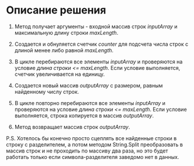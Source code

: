 # Описание решения

1. Метод получает аргументы - входной массив строк *inputArray* и максимальную длину строки *maxLength*.

2. Создается и обнуляется счетчик *counter* для подсчета числа строк с длиной менее либо равной *maxLength*.

3. В цикле перебираются все элементы *inputArray* и проверяются на условие *длина строки <= maxLength*. Если условие выполняется, счетчик увеличивается на единицу.

4. Создается новый массив *outputArray* с размером, равным найденному числу строк.

5. В цикле повторно перебираются все элементы *inputArray* и проверяются на условие *длина строки <= maxLength*. Если условие выполняется, строка копируется в массив *outputArray*.

6. Метод возвращает массив строк *outputArray*.


P.S. Хотелось бы конечно просто сцеплять все найденные строки в строку с разделителем, а потом методом String.Split преобразовать в массив строк и не проходить по массиву два раза, но это будет работать только если символа-разделителя заведомо нет в данных.